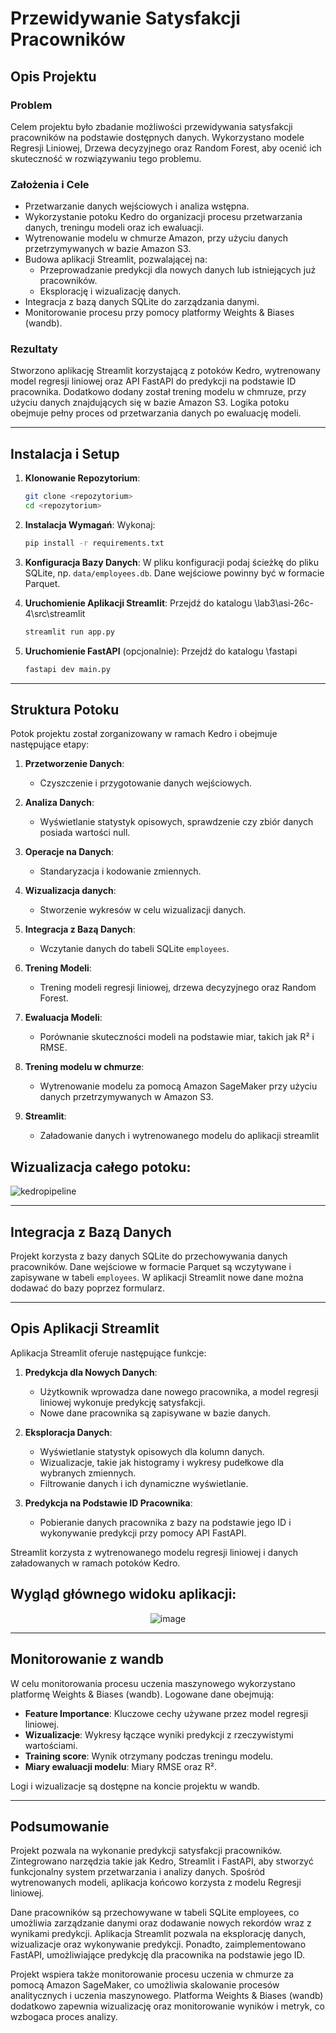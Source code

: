 # Przewidywanie Satysfakcji Pracowników

## Opis Projektu

### Problem
Celem projektu było zbadanie możliwości przewidywania satysfakcji pracowników na podstawie dostępnych danych. Wykorzystano modele Regresji Liniowej, Drzewa decyzyjnego oraz Random Forest, aby ocenić ich skuteczność w rozwiązywaniu tego problemu.

### Założenia i Cele
- Przetwarzanie danych wejściowych i analiza wstępna.
- Wykorzystanie potoku Kedro do organizacji procesu przetwarzania danych, treningu modeli oraz ich ewaluacji.
- Wytrenowanie modelu w chmurze Amazon, przy użyciu danych przetrzymywanych w bazie Amazon S3.
- Budowa aplikacji Streamlit, pozwalającej na:
  - Przeprowadzanie predykcji dla nowych danych lub istniejących już pracowników.
  - Eksplorację i wizualizację danych.
- Integracja z bazą danych SQLite do zarządzania danymi.
- Monitorowanie procesu przy pomocy platformy Weights & Biases (wandb).

### Rezultaty
Stworzono aplikację Streamlit korzystającą z potoków Kedro, wytrenowany model regresji liniowej oraz API FastAPI do predykcji na podstawie ID pracownika. Dodatkowo dodany został trening modelu w chmruze, przy użyciu danych znajdujących się w bazie Amazon S3. Logika potoku obejmuje pełny proces od przetwarzania danych po ewaluację modeli.

---

## Instalacja i Setup

1. **Klonowanie Repozytorium**:
   ```bash
   git clone <repozytorium>
   cd <repozytorium>
   ```

2. **Instalacja Wymagań**:
   Wykonaj:
   ```bash
   pip install -r requirements.txt
   ```

3. **Konfiguracja Bazy Danych**:
   W pliku konfiguracji podaj ścieżkę do pliku SQLite, np. `data/employees.db`. Dane wejściowe powinny być w formacie Parquet.

4. **Uruchomienie Aplikacji Streamlit**:
   Przejdź do katalogu \lab3\asi-26c-4\src\streamlit
   ```bash
   streamlit run app.py
   ```

5. **Uruchomienie FastAPI** (opcjonalnie):
   Przejdź do katalogu \fastapi
   ```bash
   fastapi dev main.py
   ```

---

## Struktura Potoku
Potok projektu został zorganizowany w ramach Kedro i obejmuje następujące etapy:

1. **Przetworzenie Danych**:
   - Czyszczenie i przygotowanie danych wejściowych.

2. **Analiza Danych**:
   - Wyświetlanie statystyk opisowych, sprawdzenie czy zbiór danych posiada wartości null.

3. **Operacje na Danych**:
   - Standaryzacja i kodowanie zmiennych.

4. **Wizualizacja danych**:
   - Stworzenie wykresów w celu wizualizacji danych.

5. **Integracja z Bazą Danych**:
   - Wczytanie danych do tabeli SQLite `employees`.

6. **Trening Modeli**:
   - Trening modeli regresji liniowej, drzewa decyzyjnego oraz Random Forest.

7. **Ewaluacja Modeli**:
   - Porównanie skuteczności modeli na podstawie miar, takich jak R² i RMSE.

8. **Trening modelu w chmurze**:
   - Wytrenowanie modelu za pomocą Amazon SageMaker przy użyciu danych przetrzymywanych w Amazon S3.

9. **Streamlit**:
   - Załadowanie danych i wytrenowanego modelu do aplikacji streamlit

## Wizualizacja całego potoku:
![kedropipeline](https://github.com/user-attachments/assets/d699a6e7-68b5-4149-ad44-6e694d8397bb)


---

## Integracja z Bazą Danych

Projekt korzysta z bazy danych SQLite do przechowywania danych pracowników. Dane wejściowe w formacie Parquet są wczytywane i zapisywane w tabeli `employees`. W aplikacji Streamlit nowe dane można dodawać do bazy poprzez formularz.

---

## Opis Aplikacji Streamlit
Aplikacja Streamlit oferuje następujące funkcje:

1. **Predykcja dla Nowych Danych**:
   - Użytkownik wprowadza dane nowego pracownika, a model regresji liniowej wykonuje predykcję satysfakcji.
   - Nowe dane pracownika są zapisywane w bazie danych.

2. **Eksploracja Danych**:
   - Wyświetlanie statystyk opisowych dla kolumn danych.
   - Wizualizacje, takie jak histogramy i wykresy pudełkowe dla wybranych zmiennych.
   - Filtrowanie danych i ich dynamiczne wyświetlanie.

3. **Predykcja na Podstawie ID Pracownika**:
   - Pobieranie danych pracownika z bazy na podstawie jego ID i wykonywanie predykcji przy pomocy API FastAPI.

Streamlit korzysta z wytrenowanego modelu regresji liniowej i danych załadowanych w ramach potoków Kedro.

## Wygląd głównego widoku aplikacji: 

<div align="center">
  <img src="(https://github.com/user-attachments/assets/a4509eea-de52-4aca-8c78-f8b386e899da)" alt="image" />
</div>

---

## Monitorowanie z wandb
W celu monitorowania procesu uczenia maszynowego wykorzystano platformę Weights & Biases (wandb). Logowane dane obejmują:

- **Feature Importance**: Kluczowe cechy używane przez model regresji liniowej.
- **Wizualizacje**: Wykresy łączące wyniki predykcji z rzeczywistymi wartościami.
- **Training score**: Wynik otrzymany podczas treningu modelu.
- **Miary ewaluacji modelu**: Miary RMSE oraz R².

Logi i wizualizacje są dostępne na koncie projektu w wandb.

---

## Podsumowanie
Projekt pozwala na wykonanie predykcji satysfakcji pracowników. Zintegrowano narzędzia takie jak Kedro, Streamlit i FastAPI, aby stworzyć funkcjonalny system przetwarzania i analizy danych. Spośród wytrenowanych modeli, aplikacja końcowo korzysta z modelu Regresji liniowej.

Dane pracowników są przechowywane w tabeli SQLite employees, co umożliwia zarządzanie danymi oraz dodawanie nowych rekordów wraz z wynikami predykcji. Aplikacja Streamlit pozwala na eksplorację danych, wizualizacje oraz wykonywanie predykcji. Ponadto, zaimplementowano FastAPI, umożliwiające predykcję dla pracownika na podstawie jego ID.

Projekt wspiera także monitorowanie procesu uczenia w chmurze za pomocą Amazon SageMaker, co umożliwia skalowanie procesów analitycznych i uczenia maszynowego. Platforma Weights & Biases (wandb) dodatkowo zapewnia wizualizację oraz monitorowanie wyników i metryk, co wzbogaca proces analizy.

